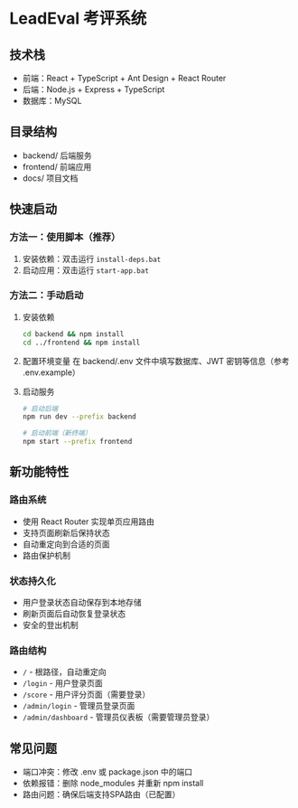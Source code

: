 # LeadEval 考评系统

## 技术栈
- 前端：React + TypeScript + Ant Design + React Router
- 后端：Node.js + Express + TypeScript
- 数据库：MySQL

## 目录结构
- backend/ 后端服务
- frontend/ 前端应用
- docs/ 项目文档

## 快速启动

### 方法一：使用脚本（推荐）
1. 安装依赖：双击运行 `install-deps.bat`
2. 启动应用：双击运行 `start-app.bat`

### 方法二：手动启动
1. 安装依赖
   ```bash
   cd backend && npm install
   cd ../frontend && npm install
   ```

2. 配置环境变量
   在 backend/.env 文件中填写数据库、JWT 密钥等信息（参考 .env.example）

3. 启动服务
   ```bash
   # 启动后端
   npm run dev --prefix backend
   
   # 启动前端（新终端）
   npm start --prefix frontend
   ```

## 新功能特性

### 路由系统
- 使用 React Router 实现单页应用路由
- 支持页面刷新后保持状态
- 自动重定向到合适的页面
- 路由保护机制

### 状态持久化
- 用户登录状态自动保存到本地存储
- 刷新页面后自动恢复登录状态
- 安全的登出机制

### 路由结构
- `/` - 根路径，自动重定向
- `/login` - 用户登录页面
- `/score` - 用户评分页面（需要登录）
- `/admin/login` - 管理员登录页面
- `/admin/dashboard` - 管理员仪表板（需要管理员登录）

## 常见问题
- 端口冲突：修改 .env 或 package.json 中的端口
- 依赖报错：删除 node_modules 并重新 npm install
- 路由问题：确保后端支持SPA路由（已配置） 
